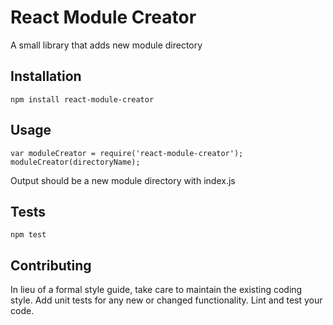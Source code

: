 React Module Creator
=========

A small library that adds new module directory

## Installation

  `npm install react-module-creator`

## Usage

    var moduleCreator = require('react-module-creator');
    moduleCreator(directoryName);
  
  Output should be a new module directory with index.js


## Tests

  `npm test`

## Contributing

In lieu of a formal style guide, take care to maintain the existing coding style. Add unit tests for any new or changed functionality. Lint and test your code.